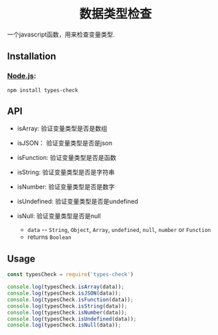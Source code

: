 # <center>数据类型检查</center>

一个javascript函数，用来检查变量类型.

## Installation

### [Node.js](http://nodejs.org/):

~~~
npm install types-check
~~~


## API

* isArray:  验证变量类型是否是数组
* isJSON： 验证变量类型是否是json
* isFunction: 验证变量类型是否是函数
* isString: 验证变量类型是否是字符串
* isNumber: 验证变量类型是否是数字
* isUndefined: 验证变量类型是否是undefined
* isNull: 验证变量类型是否是null

  * `data` -- `String`, `Object`, `Array`, `undefined`, `null`, `number` or `Function`
  * returns `Boolean`


## Usage

~~~ javascript
const typesCheck = require('types-check')

console.log(typesCheck.isArray(data));
console.log(typesCheck.isJSON(data));
console.log(typesCheck.isFunction(data));
console.log(typesCheck.isString(data));
console.log(typesCheck.isNumber(data));
console.log(typesCheck.isUndefined(data));
console.log(typesCheck.isNull(data));

~~~